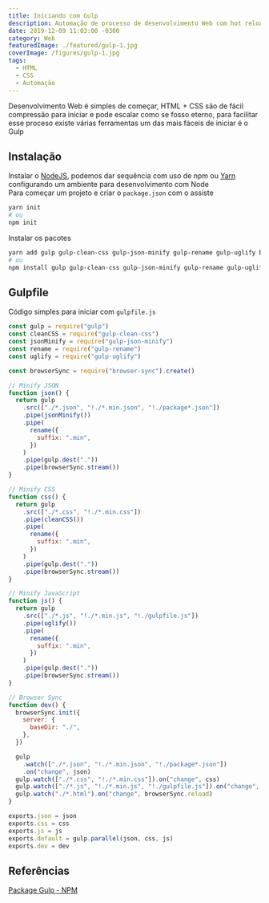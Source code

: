 ```yaml
---
title: Iniciando com Gulp
description: Automação de processo de desenvolvimento Web com hot reloading e minify
date: 2019-12-09 11:03:00 -0300
category: Web
featuredImage: ./featured/gulp-1.jpg
coverImage: /figures/gulp-1.jpg
tags:
  - HTML
  - CSS
  - Automação
---
```


Desenvolvimento Web é simples de começar, HTML + CSS são de fácil compressão para iniciar e pode escalar como se fosso eterno, para facilitar esse proceso existe várias ferramentas um das mais fáceis de iniciar é o Gulp

## Instalação

Instalar o [NodeJS](https://nodejs.org/), podemos dar sequência com uso de npm ou [Yarn](https://yarnpkg.com/) configurando um ambiente para desenvolvimento com Node  
Para começar um projeto e criar o `package.json` com o assiste

```bash
yarn init
# ou
npm init
```

Instalar os pacotes

```bash
yarn add gulp gulp-clean-css gulp-json-minify gulp-rename gulp-uglify browser-sync
# ou
npm install gulp gulp-clean-css gulp-json-minify gulp-rename gulp-uglify browser-sync
```

## Gulpfile

Código simples para iniciar com `gulpfile.js`

```javascript
const gulp = require("gulp")
const cleanCSS = require("gulp-clean-css")
const jsonMinify = require("gulp-json-minify")
const rename = require("gulp-rename")
const uglify = require("gulp-uglify")

const browserSync = require("browser-sync").create()

// Minify JSON
function json() {
  return gulp
    .src(["./*.json", "!./*.min.json", "!./package*.json"])
    .pipe(jsonMinify())
    .pipe(
      rename({
        suffix: ".min",
      })
    )
    .pipe(gulp.dest("."))
    .pipe(browserSync.stream())
}

// Minify CSS
function css() {
  return gulp
    .src(["./*.css", "!./*.min.css"])
    .pipe(cleanCSS())
    .pipe(
      rename({
        suffix: ".min",
      })
    )
    .pipe(gulp.dest("."))
    .pipe(browserSync.stream())
}

// Minify JavaScript
function js() {
  return gulp
    .src(["./*.js", "!./*.min.js", "!./gulpfile.js"])
    .pipe(uglify())
    .pipe(
      rename({
        suffix: ".min",
      })
    )
    .pipe(gulp.dest("."))
    .pipe(browserSync.stream())
}

// Browser Sync
function dev() {
  browserSync.init({
    server: {
      baseDir: "./",
    },
  })

  gulp
    .watch(["./*.json", "!./*.min.json", "!./package*.json"])
    .on("change", json)
  gulp.watch(["./*.css", "!./*.min.css"]).on("change", css)
  gulp.watch(["./*.js", "!./*.min.js", "!./gulpfile.js"]).on("change", js)
  gulp.watch("./*.html").on("change", browserSync.reload)
}

exports.json = json
exports.css = css
exports.js = js
exports.default = gulp.parallel(json, css, js)
exports.dev = dev
```

## Referências

[Package Gulp - NPM](https://www.npmjs.com/package/gulp)
